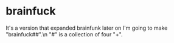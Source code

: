 # brainfuck
It's a version that expanded brainfunk later on
I'm going to make "brainfuck##".\n
"#" is a collection of four "+".
